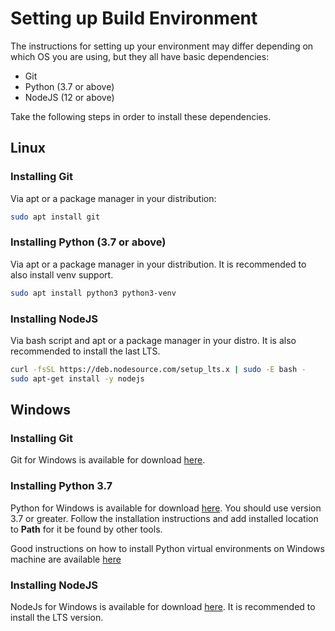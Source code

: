 # Setting up Build Environment

The instructions for setting up your environment may differ depending on which OS you are using, but they all have basic dependencies:

- Git
- Python (3.7 or above)
- NodeJS (12 or above)

Take the following steps in order to install these dependencies.

## Linux

### Installing Git

Via apt or a package manager in your distribution:

```bash
sudo apt install git
```

### Installing Python (3.7 or above)

Via apt or a package manager in your distribution. It is recommended to also install
venv support.

```bash
sudo apt install python3 python3-venv
```

### Installing NodeJS

Via bash script and apt or a package manager in your distro. It is also recommended to
install the last LTS.

```bash
curl -fsSL https://deb.nodesource.com/setup_lts.x | sudo -E bash -
sudo apt-get install -y nodejs
```

## Windows

### Installing Git

Git for Windows is available for download
[here](https://git-scm.com/download/win).

### Installing Python 3.7

Python for Windows is available for download
[here](https://www.python.org/downloads/windows/). You should use version 3.7 or
greater. Follow the installation instructions and add installed location to
**Path** for it be found by other tools.

Good instructions on how to install Python virtual environments on Windows
machine are available
[here](https://docs.python.org/3/tutorial/venv.html)

### Installing NodeJS

NodeJs for Windows is available for download
[here](https://nodejs.org/en/download/). It is recommended to install the LTS
version.
